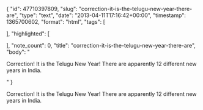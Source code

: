{
  "id": 47710397809,
  "slug": "correction-it-is-the-telugu-new-year-there-are",
  "type": "text",
  "date": "2013-04-11T17:16:42+00:00",
  "timestamp": 1365700602,
  "format": "html",
  "tags": [

  ],
  "highlighted": [

  ],
  "note_count": 0,
  "title": "correction-it-is-the-telugu-new-year-there-are",
  "body": "<p>Correction! It is the Telugu New Year! There are apparently 12 different new years in India.</p>"
}

<p>Correction! It is the Telugu New Year! There are apparently 12 different new years in India.</p>